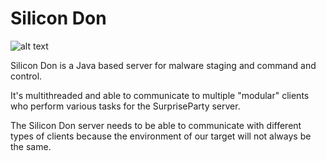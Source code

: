 

# Silicon Don

![alt text](https://media.giphy.com/media/3o7bufgPP70ra2ZVi8/giphy.gif)

Silicon Don is a Java based server for malware staging and command and control.

It's multithreaded and able to communicate to multiple "modular" clients who perform various tasks for the SurpriseParty server.

The Silicon Don server needs to be able to communicate with different types of clients because the environment of our target will not always be the same.
